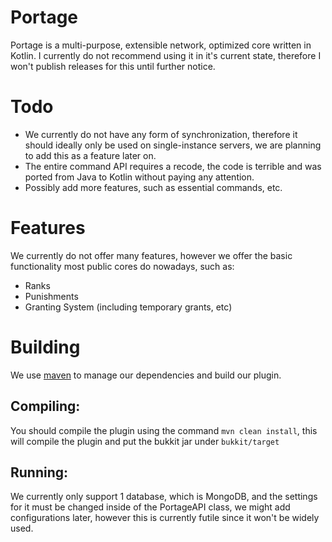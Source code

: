 # Portage
Portage is a multi-purpose, extensible network, optimized core written in Kotlin. 
I currently do not recommend using it in it's current state, 
therefore I won't publish releases for this until further notice.

# Todo
- We currently do not have any form of synchronization, therefore it should ideally only be used on single-instance servers, we are planning to add this as a feature later on.
- The entire command API requires a recode, the code is terrible and was ported from Java to Kotlin without paying any attention.
- Possibly add more features, such as essential commands, etc.

# Features
We currently do not offer many features, however we offer the basic functionality most public cores do nowadays, such as:
- Ranks
- Punishments
- Granting System (including temporary grants, etc)

# Building
We use [maven](https://maven.apache.org/) to manage our dependencies and build our plugin.

## Compiling:

You should compile the plugin using the command ```mvn clean install```, this will compile the plugin and put the bukkit jar under ```bukkit/target```

## Running:
  We currently only support 1 database, which is MongoDB, and the settings for it must be changed inside of the PortageAPI class, 
  we might add configurations later, however this is currently futile since it won't be widely used.